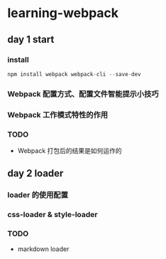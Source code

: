# learning-webpack

## day 1 start

### install

```js
npm install webpack webpack-cli --save-dev
```

### Webpack 配置方式、配置文件智能提示小技巧

### Webpack 工作模式特性的作用

### TODO

- Webpack 打包后的结果是如何运作的

## day 2 loader

### loader 的使用配置

### css-loader & style-loader

### TODO

- markdown loader
